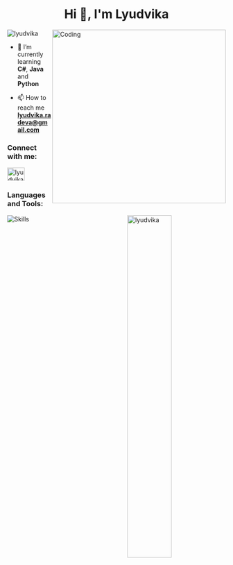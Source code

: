 <h1 align="center">Hi 👋, I'm Lyudvika</h1>
<img align="right" alt="Coding" width="400" src="https://mir-s3-cdn-cf.behance.net/project_modules/disp/601014116770475.6068beff4640a.gif">

<p align="left"> <img src="https://komarev.com/ghpvc/?username=lyudvika&label=Profile%20views&color=0e75b6&style=flat" alt="lyudvika" /> </p>

- 🌱 I’m currently learning **C#**, **Java** and **Python**

- 📫 How to reach me **lyudvika.radeva@gmail.com**

<h3 align="left">Connect with me:</h3>
<p align="left">
 <a href="https://www.linkedin.com/in/lyudvika-radeva-079529326/" target="blank"><img align="center" src="https://raw.githubusercontent.com/rahuldkjain/github-profile-readme-generator/master/src/images/icons/Social/linked-in-alt.svg" alt="lyudvika-radeva-079529326" height="30" width="40" /></a>
</p>

<h3>Languages and Tools:</h3>
  <img align="left" src="https://skillicons.dev/icons?i=cs,java,py,visualstudio,eclipse,vscode&perline=3" alt="Skills" />
  <img align="right" src="https://github-readme-stats.vercel.app/api?username=lyudvika&show_icons=true&locale=en&theme=synthwave" alt="lyudvika" width="45%" />
<br/>
